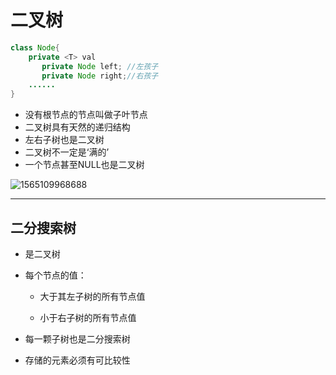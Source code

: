 # 二叉树

```Java
class Node{
    private <T> val
       private Node left; //左孩子
       private Node right;//右孩子
    ......
}
```

- 没有根节点的节点叫做子叶节点
- 二叉树具有天然的递归结构
- 左右子树也是二叉树
- 二叉树不一定是‘满的’
- 一个节点甚至NULL也是二叉树

![1565109968688](D:\Flink\DataStructure\Doc\img\1565109968688.png)

---



## 二分搜索树

- 是二叉树

- 每个节点的值：

  - 大于其左子树的所有节点值

  - 小于右子树的所有节点值

- 每一颗子树也是二分搜索树
- 存储的元素必须有可比较性